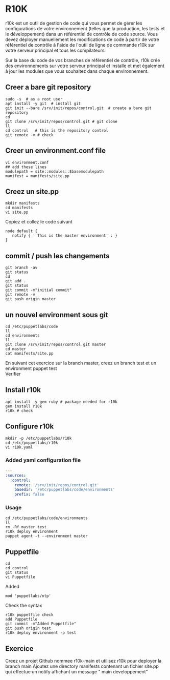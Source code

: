 # R10K 
r10k est un outil de gestion de code qui vous permet de gérer les configurations de votre environnement (telles que la 
production, les tests et le développement) dans un référentiel de contrôle de code source. Vous devez déployer manuellement
les modifications de code à partir de votre référentiel de contrôle à l'aide de l'outil de ligne de commande r10k sur 
votre serveur principal et tous les compilateurs.

Sur la base du code de vos branches de référentiel de contrôle, r10k crée des environnements sur votre serveur principal
et installe et met également à jour les modules que vous souhaitez dans chaque environnement.


## Creer a bare git repository 
```shell
sudo -s  # as a root user
apt install -y git  # install git
git init --bare /srv/init/repos/control.git  # create a bare git repository 
cd 
git clone /srv/init/repos/control.git # git clone
ll
cd control   # this is the repository control
git remote -v # check 
```

## Creer un environment.conf file

```shell
vi environment.conf
## add these lines
modulepath = site::modules::$basemodulepath
manifest = manifests/site.pp 
```

## Creez un site.pp 

```shell
mkdir manifests
cd manifests
vi site.pp
```
Copiez et collez le code suivant
```puppet
node default {
   notify { ' This is the master environment' : }
}
```

## commit / push les changements

```shell
git branch -av
git status
cd 
git add .
git status
git commit -m"initial commit"
git remote -v
git push origin master
```

## un nouvel environment sous git 
```shell
cd /etc/puppetlabs/code
ll 
cd environments
ll 
git clone /srv/init/repos/control.git master
cd master
cat manifests/site.pp
```

En suivant cet exercice sur la branch master,  creez un branch test et un environment puppet test  
Verifier 

## Install r10k  
```shell
apt install -y gem ruby # package needed for r10k
gem install r10k
r10k # check
```

## Configure r10k 
```
mkdir -p /etc/puppetlabs/r10k
cd /etc/puppetlabs/r10k
vi r10k.yaml
```

### Added yaml configuration file
```yaml
---
:sources:
  :control:
    remote: '/srv/init/repos/control.git'
    basedir: '/etc/puppetlabs/code/environments'
    prefix: false
```

###  Usage 
```shell
cd /etc/puppetlabs/code/environments
ll 
rm -Rf master test
r10k deploy environment
puppet agent -t --environment master
```

## Puppetfile 
```shell
cd 
cd control
git status
vi Puppetfile
```
Added
```shell
mod 'puppetlabs/ntp'
```
Check the syntax
```shell
r10k puppetfile check
add Puppetfile 
git commit -m"Added Puppetfile"
git push origin test
r10k deploy environment -p test
```

## Exercice 
Creez un projet Github nommee r10k-main et utilisez r10k pour deployer la branch main
Ajoutez une directory manifests contenant un fichier site.pp qui effectue un notify 
affichant un message " main developpement"
